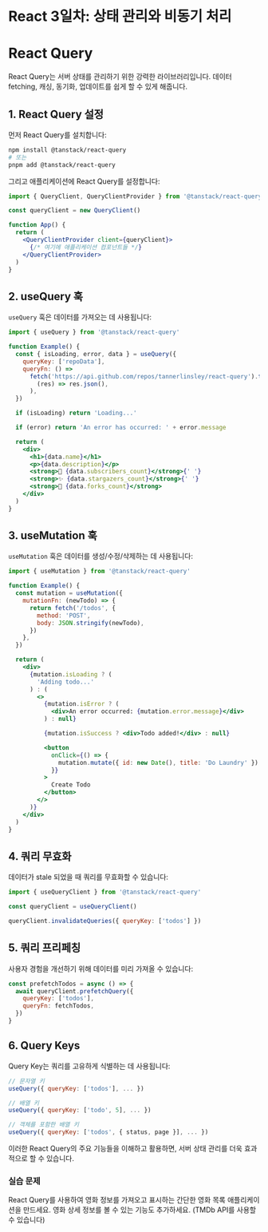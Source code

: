 # React 3일차: 상태 관리와 비동기 처리

# React Query

React Query는 서버 상태를 관리하기 위한 강력한 라이브러리입니다. 데이터 fetching, 캐싱, 동기화, 업데이트를 쉽게 할 수 있게 해줍니다.

## 1. React Query 설정

먼저 React Query를 설치합니다:

```bash
npm install @tanstack/react-query
# 또는
pnpm add @tanstack/react-query
```

그리고 애플리케이션에 React Query를 설정합니다:

```jsx
import { QueryClient, QueryClientProvider } from '@tanstack/react-query'

const queryClient = new QueryClient()

function App() {
  return (
    <QueryClientProvider client={queryClient}>
      {/* 여기에 애플리케이션 컴포넌트들 */}
    </QueryClientProvider>
  )
}
```

## 2. useQuery 훅

`useQuery` 훅은 데이터를 가져오는 데 사용됩니다:

```jsx
import { useQuery } from '@tanstack/react-query'

function Example() {
  const { isLoading, error, data } = useQuery({
    queryKey: ['repoData'],
    queryFn: () =>
      fetch('https://api.github.com/repos/tannerlinsley/react-query').then(
        (res) => res.json(),
      ),
  })

  if (isLoading) return 'Loading...'

  if (error) return 'An error has occurred: ' + error.message

  return (
    <div>
      <h1>{data.name}</h1>
      <p>{data.description}</p>
      <strong>👀 {data.subscribers_count}</strong>{' '}
      <strong>✨ {data.stargazers_count}</strong>{' '}
      <strong>🍴 {data.forks_count}</strong>
    </div>
  )
}
```

## 3. useMutation 훅

`useMutation` 훅은 데이터를 생성/수정/삭제하는 데 사용됩니다:

```jsx
import { useMutation } from '@tanstack/react-query'

function Example() {
  const mutation = useMutation({
    mutationFn: (newTodo) => {
      return fetch('/todos', {
        method: 'POST',
        body: JSON.stringify(newTodo),
      })
    },
  })

  return (
    <div>
      {mutation.isLoading ? (
        'Adding todo...'
      ) : (
        <>
          {mutation.isError ? (
            <div>An error occurred: {mutation.error.message}</div>
          ) : null}

          {mutation.isSuccess ? <div>Todo added!</div> : null}

          <button
            onClick={() => {
              mutation.mutate({ id: new Date(), title: 'Do Laundry' })
            }}
          >
            Create Todo
          </button>
        </>
      )}
    </div>
  )
}
```

## 4. 쿼리 무효화

데이터가 stale 되었을 때 쿼리를 무효화할 수 있습니다:

```jsx
import { useQueryClient } from '@tanstack/react-query'

const queryClient = useQueryClient()

queryClient.invalidateQueries({ queryKey: ['todos'] })
```

## 5. 쿼리 프리페칭

사용자 경험을 개선하기 위해 데이터를 미리 가져올 수 있습니다:

```jsx
const prefetchTodos = async () => {
  await queryClient.prefetchQuery({
    queryKey: ['todos'],
    queryFn: fetchTodos,
  })
}
```

## 6. Query Keys

Query Key는 쿼리를 고유하게 식별하는 데 사용됩니다:

```jsx
// 문자열 키
useQuery({ queryKey: ['todos'], ... })

// 배열 키
useQuery({ queryKey: ['todo', 5], ... })

// 객체를 포함한 배열 키
useQuery({ queryKey: ['todos', { status, page }], ... })
```

이러한 React Query의 주요 기능들을 이해하고 활용하면, 서버 상태 관리를 더욱 효과적으로 할 수 있습니다.

### 실습 문제
React Query를 사용하여 영화 정보를 가져오고 표시하는 간단한 영화 목록 애플리케이션을 만드세요. 영화 상세 정보를 볼 수 있는 기능도 추가하세요. (TMDb API를 사용할 수 있습니다)

